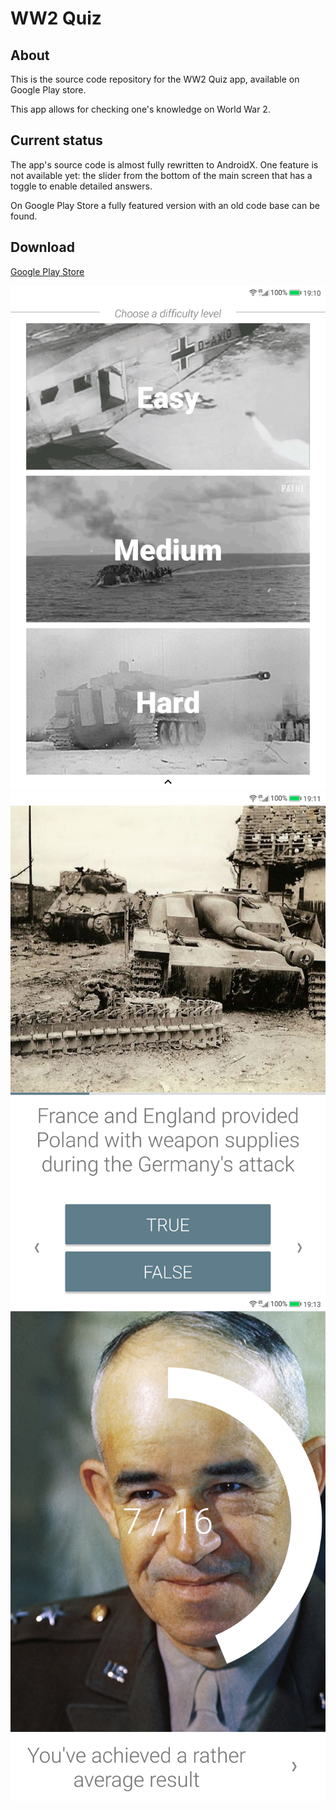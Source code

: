 # WW2 Quiz

## About
This is the source code repository for the WW2 Quiz app, available on Google Play store.
 
This app allows for checking one's knowledge on World War 2.

## Current status
The app's source code is almost fully rewritten to AndroidX. 
One feature is not available yet: the slider from the bottom of the main screen that has a toggle to enable detailed answers.


On Google Play Store a fully featured version with an old code base can be found.

## Download
[Google Play Store](https://play.google.com/store/apps/details?id=com.pakita.ww2quiz)

![Screenshot 1](screen1.png)
![Screenshot 2](screen2.png)
![Screenshot 3](screen3.png)
